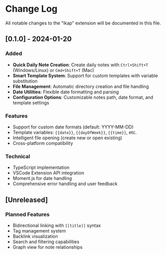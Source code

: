 # Change Log

All notable changes to the "lkap" extension will be documented in this file.

## [0.1.0] - 2024-01-20

### Added
- **Quick Daily Note Creation**: Create daily notes with `Ctrl+Shift+T` (Windows/Linux) or `Cmd+Shift+T` (Mac)
- **Smart Template System**: Support for custom templates with variable substitution
- **File Management**: Automatic directory creation and file handling
- **Date Utilities**: Flexible date formatting and parsing
- **Configuration Options**: Customizable notes path, date format, and template settings

### Features
- Support for custom date formats (default: YYYY-MM-DD)
- Template variables: `{{date}}`, `{{dayOfWeek}}`, `{{time}}`, etc.
- Intelligent file opening (create new or open existing)
- Cross-platform compatibility

### Technical
- TypeScript implementation
- VSCode Extension API integration
- Moment.js for date handling
- Comprehensive error handling and user feedback

## [Unreleased]

### Planned Features
- Bidirectional linking with `[[title]]` syntax
- Tag management system
- Backlink visualization
- Search and filtering capabilities
- Graph view for note relationships 